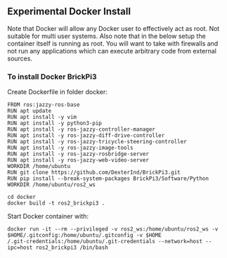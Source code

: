 ## Experimental Docker Install

Note that Docker will allow any Docker user to effectively act as root. Not suitable for multi user systems.
Also note that in the below setup the container itself is running as root. You will want to take with firewalls
and not run any applications which can execute arbitrary code from external sources.

### To install Docker BrickPi3

Create Dockerfile in folder docker:
```
FROM ros:jazzy-ros-base
RUN apt update
RUN apt install -y vim
RUN apt install -y python3-pip
RUN apt install -y ros-jazzy-controller-manager
RUN apt install -y ros-jazzy-diff-drive-controller
RUN apt install -y ros-jazzy-tricycle-steering-controller
RUN apt install -y ros-jazzy-image-tools
RUN apt install -y ros-jazzy-rosbridge-server
RUN apt install -y ros-jazzy-web-video-server
WORKDIR /home/ubuntu
RUN git clone https://github.com/DexterInd/BrickPi3.git
RUN pip install --break-system-packages BrickPi3/Software/Python
WORKDIR /home/ubuntu/ros2_ws
```

```
cd docker
docker build -t ros2_brickpi3 .
```

Start Docker container with:
```
docker run -it --rm --privileged -v ros2_ws:/home/ubuntu/ros2_ws -v $HOME/.gitconfig:/home/ubuntu/.gitconfig -v $HOME
/.git-credentials:/home/ubuntu/.git-credentials --network=host --ipc=host ros2_brickpi3 /bin/bash
```
